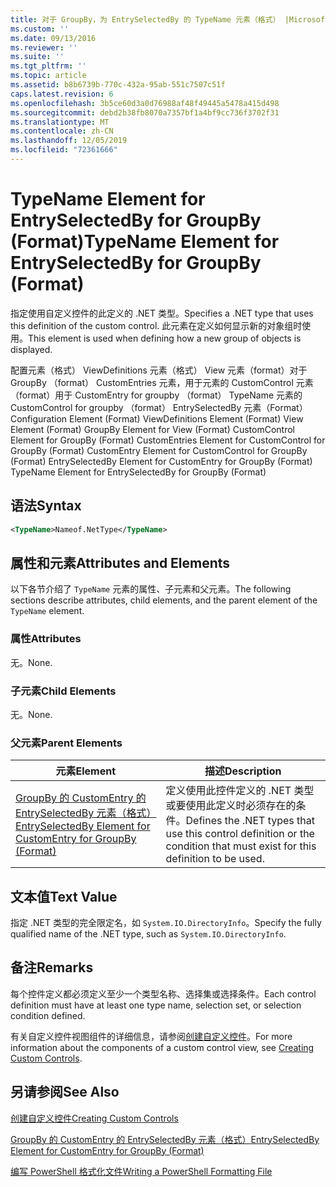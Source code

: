 ```yaml
---
title: 对于 GroupBy，为 EntrySelectedBy 的 TypeName 元素（格式） |Microsoft Docs
ms.custom: ''
ms.date: 09/13/2016
ms.reviewer: ''
ms.suite: ''
ms.tgt_pltfrm: ''
ms.topic: article
ms.assetid: b8b6739b-770c-432a-95ab-551c7507c51f
caps.latest.revision: 6
ms.openlocfilehash: 3b5ce60d3a0d76988af48f49445a5478a415d498
ms.sourcegitcommit: debd2b38fb8070a7357bf1a4bf9cc736f3702f31
ms.translationtype: MT
ms.contentlocale: zh-CN
ms.lasthandoff: 12/05/2019
ms.locfileid: "72361666"
---
```

# <a name="typename-element-for-entryselectedby-for-groupby-format"></a><span data-ttu-id="3eff0-102">TypeName Element for EntrySelectedBy for GroupBy (Format)</span><span class="sxs-lookup"><span data-stu-id="3eff0-102">TypeName Element for EntrySelectedBy for GroupBy (Format)</span></span>

<span data-ttu-id="3eff0-103">指定使用自定义控件的此定义的 .NET 类型。</span><span class="sxs-lookup"><span data-stu-id="3eff0-103">Specifies a .NET type that uses this definition of the custom control.</span></span> <span data-ttu-id="3eff0-104">此元素在定义如何显示新的对象组时使用。</span><span class="sxs-lookup"><span data-stu-id="3eff0-104">This element is used when defining how a new group of objects is displayed.</span></span>

<span data-ttu-id="3eff0-105">配置元素（格式） ViewDefinitions 元素（格式） View 元素（format）对于 GroupBy （format） CustomEntries 元素，用于元素的 CustomControl 元素（format）用于 CustomEntry for groupby （format） TypeName 元素的 CustomControl for groupby （format） EntrySelectedBy 元素（Format）</span><span class="sxs-lookup"><span data-stu-id="3eff0-105">Configuration Element (Format) ViewDefinitions Element (Format) View Element (Format) GroupBy Element for View (Format) CustomControl Element for GroupBy (Format) CustomEntries Element for CustomControl for GroupBy (Format) CustomEntry Element for CustomControl for GroupBy (Format) EntrySelectedBy Element for CustomEntry for GroupBy (Format) TypeName Element for EntrySelectedBy for GroupBy (Format)</span></span>

## <a name="syntax"></a><span data-ttu-id="3eff0-106">语法</span><span class="sxs-lookup"><span data-stu-id="3eff0-106">Syntax</span></span>

```xml
<TypeName>Nameof.NetType</TypeName>
```

## <a name="attributes-and-elements"></a><span data-ttu-id="3eff0-107">属性和元素</span><span class="sxs-lookup"><span data-stu-id="3eff0-107">Attributes and Elements</span></span>

<span data-ttu-id="3eff0-108">以下各节介绍了 `TypeName` 元素的属性、子元素和父元素。</span><span class="sxs-lookup"><span data-stu-id="3eff0-108">The following sections describe attributes, child elements, and the parent element of the `TypeName` element.</span></span>

### <a name="attributes"></a><span data-ttu-id="3eff0-109">属性</span><span class="sxs-lookup"><span data-stu-id="3eff0-109">Attributes</span></span>

<span data-ttu-id="3eff0-110">无。</span><span class="sxs-lookup"><span data-stu-id="3eff0-110">None.</span></span>

### <a name="child-elements"></a><span data-ttu-id="3eff0-111">子元素</span><span class="sxs-lookup"><span data-stu-id="3eff0-111">Child Elements</span></span>

<span data-ttu-id="3eff0-112">无。</span><span class="sxs-lookup"><span data-stu-id="3eff0-112">None.</span></span>

### <a name="parent-elements"></a><span data-ttu-id="3eff0-113">父元素</span><span class="sxs-lookup"><span data-stu-id="3eff0-113">Parent Elements</span></span>

|<span data-ttu-id="3eff0-114">元素</span><span class="sxs-lookup"><span data-stu-id="3eff0-114">Element</span></span>|<span data-ttu-id="3eff0-115">描述</span><span class="sxs-lookup"><span data-stu-id="3eff0-115">Description</span></span>|
|-------------|-----------------|
|[<span data-ttu-id="3eff0-116">GroupBy 的 CustomEntry 的 EntrySelectedBy 元素（格式）</span><span class="sxs-lookup"><span data-stu-id="3eff0-116">EntrySelectedBy Element for CustomEntry for GroupBy (Format)</span></span>](./entryselectedby-element-for-customentry-for-groupby-format.md)|<span data-ttu-id="3eff0-117">定义使用此控件定义的 .NET 类型或要使用此定义时必须存在的条件。</span><span class="sxs-lookup"><span data-stu-id="3eff0-117">Defines the .NET types that use this control definition or the condition that must exist for this definition to be used.</span></span>|

## <a name="text-value"></a><span data-ttu-id="3eff0-118">文本值</span><span class="sxs-lookup"><span data-stu-id="3eff0-118">Text Value</span></span>

<span data-ttu-id="3eff0-119">指定 .NET 类型的完全限定名，如 `System.IO.DirectoryInfo`。</span><span class="sxs-lookup"><span data-stu-id="3eff0-119">Specify the fully qualified name of the .NET type, such as `System.IO.DirectoryInfo`.</span></span>

## <a name="remarks"></a><span data-ttu-id="3eff0-120">备注</span><span class="sxs-lookup"><span data-stu-id="3eff0-120">Remarks</span></span>

<span data-ttu-id="3eff0-121">每个控件定义都必须定义至少一个类型名称、选择集或选择条件。</span><span class="sxs-lookup"><span data-stu-id="3eff0-121">Each control definition must have at least one type name, selection set, or selection condition defined.</span></span>

<span data-ttu-id="3eff0-122">有关自定义控件视图组件的详细信息，请参阅[创建自定义控件](./creating-custom-controls.md)。</span><span class="sxs-lookup"><span data-stu-id="3eff0-122">For more information about the components of a custom control view, see [Creating Custom Controls](./creating-custom-controls.md).</span></span>

## <a name="see-also"></a><span data-ttu-id="3eff0-123">另请参阅</span><span class="sxs-lookup"><span data-stu-id="3eff0-123">See Also</span></span>

[<span data-ttu-id="3eff0-124">创建自定义控件</span><span class="sxs-lookup"><span data-stu-id="3eff0-124">Creating Custom Controls</span></span>](./creating-custom-controls.md)

[<span data-ttu-id="3eff0-125">GroupBy 的 CustomEntry 的 EntrySelectedBy 元素（格式）</span><span class="sxs-lookup"><span data-stu-id="3eff0-125">EntrySelectedBy Element for CustomEntry for GroupBy (Format)</span></span>](./entryselectedby-element-for-customentry-for-groupby-format.md)

[<span data-ttu-id="3eff0-126">编写 PowerShell 格式化文件</span><span class="sxs-lookup"><span data-stu-id="3eff0-126">Writing a PowerShell Formatting File</span></span>](./writing-a-powershell-formatting-file.md)
